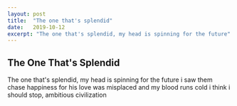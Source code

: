 ```yaml
---
layout: post
title:  "The one that's splendid"
date:   2019-10-12
excerpt: "The one that's splendid, my head is spinning for the future"
---
```


## The One That's Splendid

The one that's splendid, my head is spinning for the future i saw them
chase happiness for his love was misplaced and my blood runs cold i
think i should stop, ambitious civilization
